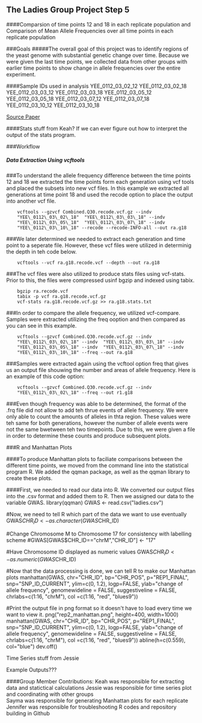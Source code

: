 ## The Ladies Group Project Step 5 
####Comparsion of time points 12 and 18 in each replicate population and Comparison of Mean Allele Frequencies over all time points in each replicate population


###Goals
#####The overall goal of this project was to identify regions of the yeast genome with substantial genetic change over time. Because we were given the last time points, we collected data from other groups with earlier time points to show change in allele frequencies over the entire experiment.

####Sample IDs used in analysis
    YEE_0112_03_02_12
    YEE_0112_03_02_18
    YEE_0112_03_03_12
    YEE_0112_03_03_18
    YEE_0112_03_05_12
    YEE_0112_03_05_18
    YEE_0112_03_07_12
    YEE_0112_03_07_18
    YEE_0112_03_10_12
    YEE_0112_03_10_18

[Source Paper](http://www.ncbi.nlm.nih.gov/pubmed/25172959)

####Stats stuff from Keah? If we can ever figure out how to interpret the output of the stats program.

###Workflow

##### Data Extraction Using vcftools
###To understand the allele frequency difference between the time points 12 and 18 we extracted the time points form each generation 
using vcf tools and placed the subsets into new vcf files. In this example we extracted all generations at time point 18 and used 
the recode option to place the output into another vcf file.

        vcftools --gzvcf Combined.Q30.recode.vcf.gz --indv
        "YEE\_0112\_03\_02\_18"  "YEE\_0112\_03\_03\_18" --indv
        "YEE\_0112\_03\_05\_18"  "YEE\_0112\_03\_07\_18" --indv
        "YEE\_0112\_03\_10\_18" --recode --recode-INFO-all --out ra.g18

###We later determined we needed to extract each generation and time point to a seperate file. However, these vcf files were utilized 
in determinig the depth in teh code below.

        vcftools --vcf ra.g18.recode.vcf --depth --out ra.g18

###The vcf files were also utilized to produce stats files using vcf-stats. Prior to this, the files were compressed usinf bgzip and
indexed using tabix.

        bgzip ra.recode.vcf
        tabix -p vcf ra.g18.recode.vcf.gz
        vcf-stats ra.g18.recode.vcf.gz >> ra.g18.stats.txt

###In order to compare the allele frequency, we utilized vcf-compare. Samples were extracted utilizing the freq ooption and then compared as you can see in this example.

        vcftools --gzvcf Combined.Q30.recode.vcf.gz --indv
        "YEE\_0112\_03\_02\_18" --indv  "YEE\_0112\_03\_03\_18" --indv
        "YEE\_0112\_03\_05\_18" --indv  "YEE\_0112\_03\_07\_18" --indv
        "YEE\_0112\_03\_10\_18" --freq --out ra.g18
        
###Samples were extracted again using the vcftool option freq that gives us an output file shouwing the number and areas of allele frequency.
Here is an example of this code option:

        vcftools --gzvcf Combined.Q30.recode.vcf.gz --indv
        "YEE\_0112\_03\_02\_18" --freq --out r1.g18

###Even though frequency was able to be determined, the format of the .frq file did not allow to add teh thrue events of allele frequency. We were only able to count the amounts of alleles in thta region. These values were teh same for both generations, however the number of allele events were not the same bwetween teh two timepoints. Due to this, we were given a file in order to determine these counts and produce subsequent plots.

###R and Manhattan Plots

####To produce Manhattan plots to faciliate comparisons between the different time points, we moved from the command line into the statistical program R. We added the qqman package, as well as the qqman library to create these plots.

####First, we needed to read our data into R. We converted our output files into the .csv format and added them to R. Then we assigned our data to the variable GWAS.
        library(qqman)
        GWAS <- read.csv("ladies.csv")

#Now, we need to tell R which part of the data we want to use eventually
        GWAS$CHR_ID <- as.character(GWAS$CHR_ID)

#Change Chromosome M to Chromosome 17 for consistency with labelling scheme
        #GWAS[GWAS$CHR_ID=="chrM","CHR_ID"] <- "17"

#Have Chromosome ID displayed as numeric values
        GWAS$CHR_ID <- as.numeric(GWAS$CHR_ID)

#Now that the data processing is done, we can tell R to make our Manhattan plots
        manhattan(GWAS, chr="CHR_ID", bp="CHR_POS", p="REP1_FINAL", snp="SNP_ID_CURRENT", ylim=c(0, 1.2), logp=FALSE, ylab="change of allele frequency", genomewideline = FALSE, suggestiveline = FALSE, chrlabs=c(1:16, "chrM"), col =c(1:16, "red", "blues9"))

#Print the output file in png format so it doesn't have to load every time we want to view it.
        png("rep2_manhattan.png", height=400, width=1000)
        manhattan(GWAS, chr="CHR_ID", bp="CHR_POS", p="REP1_FINAL", snp="SNP_ID_CURRENT", ylim=c(0, 1.2), logp=FALSE, ylab="change of allele frequency", genomewideline = FALSE, suggestiveline = FALSE, chrlabs=c(1:16, "chrM"), col =c(1:16, "red", "blues9"))
        abline(h=c(0.559), col="blue")
        dev.off()


Time Series stuff from Jessie 

Example Outputs???

####Group Member Contributions:
      Keah was responsible for extracting data and statictical calculations
      Jessie was responsible for time series plot and coordinating with other groups  
      Sayma was responsible for generating Manhattan plots for each replicate
      Jennifer was responsible for troubleshooting R codes and repository building in Github
